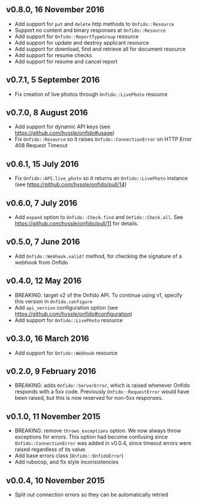 ## v0.8.0, 16 November 2016

- Add support for `put` and `delete` http methods to `Onfido::Resource`
- Support no content and binary responses at `Onfido::Resource`
- Add support for `Onfido::ReportTypeGroup` resource
- Add support for update and destroy applicant resource
- Add support for download, find and retrieve all for document resource
- Add support for resume checks
- Add support for resume and cancel report

## v0.7.1, 5 September 2016

- Fix creation of live photos through `Onfido::LivePhoto` resource

## v0.7.0, 8 August 2016

- Add support for dynamic API keys
  (see https://github.com/hvssle/onfido#usage)
- Fix `Onfido::Resource` so it raises `Onfido::ConnectionError` on
  HTTP Error 408 Request Timeout

## v0.6.1, 15 July 2016

- Fix `Onfido::API.live_photo` so it returns an `Onfido::LivePhoto` instance
  (see https://github.com/hvssle/onfido/pull/14)

## v0.6.0, 7 July 2016

- Add `expand` option to `Onfido::Check.find` and `Onfido::Check.all`. See
  https://github.com/hvssle/onfido/pull/11 for details.

## v0.5.0, 7 June 2016

- Add `Onfido::Webhook.valid?` method, for checking the signature of a webhook
  from Onfido

## v0.4.0, 12 May 2016

- BREAKING: target v2 of the Onfido API. To continue using v1, specify this
  version in `Onfido.configure`
- Add `api_version` configuration option
  (see https://github.com/hvssle/onfido#configuration)
- Add support for `Onfido::LivePhoto` resource

## v0.3.0, 16 March 2016

- Add support for `Onfido::Webhook` resource

## v0.2.0, 9 February 2016

- BREAKING: adds `Onfido::ServerError`, which is raised whenever Onfido responds
  with a 5xx code. Previously `Onfido::RequestError` would have been raised, but
  this is now reserved for non-5xx responses.

## v0.1.0, 11 November 2015

- BREAKING: remove `throws_exceptions` option. We now always throw exceptions
  for errors. This option had become confusing since `Onfido::ConnectionError`
  was added in v0.0.4, since timeout errors were raised regardless of its value.
- Add base errors class (`Onfido::OnfidoError`)
- Add rubocop, and fix style inconsistencies

## v0.0.4, 10 November 2015

- Split out connection errors so they can be automatically retried
